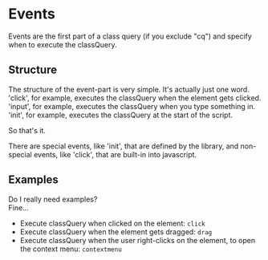 # Events

Events are the first part of a class query \(if you exclude "cq"\) and specify when to execute the classQuery.

## Structure

The structure of the event-part is very simple. It's actually just one word. 'click', for example, executes the classQuery when the element gets clicked. 'input', for example, executes the classQuery when you type something in. 'init', for example, executes the classQuery at the start of the script.

So that's it.

There are special events, like 'init', that are defined by the library, and non-special events, like 'click', that are built-in into javascript.

## Examples

Do I really need examples?  
Fine...

* Execute classQuery when clicked on the element: `click`
* Execute classQuery when the element gets dragged: `drag`
* Execute classQuery when the user right-clicks on the element, to open the context menu:  `contextmenu`

